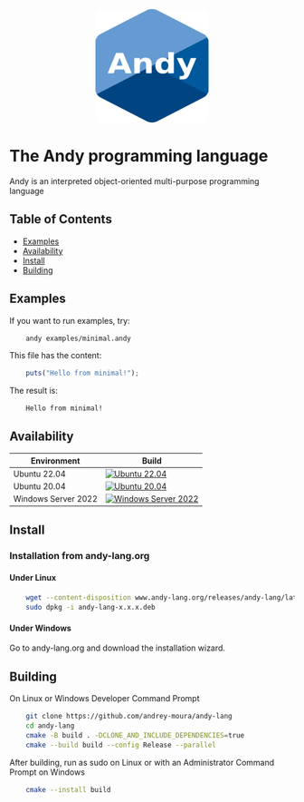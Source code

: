 <p align="center">
    <img src="resources/andy.svg" alt="Alt Text" style="width:200px; height:200px;">
</p>

# The Andy programming language

Andy is an interpreted object-oriented multi-purpose programming language

## Table of Contents
* [Examples](#Examples)
* [Availability](#Availability)
* [Install](#Install)
* [Building](#Building)

## Examples

If you want to run examples, try:

```sh
    andy examples/minimal.andy
```

This file has the content:

```typescript
    puts("Hello from minimal!");
```

The result is:

```
    Hello from minimal!
```

## Availability

Environment | Build
--- | --- |
Ubuntu 22.04 | [![Ubuntu 22.04](https://github.com/andrey-moura/andy-lang/actions/workflows/build-ubuntu-22.04.yml/badge.svg?cache-control=no-cache)](https://github.com/andrey-moura/andy-lang/actions/workflows/build-ubuntu-22.04.yml)
Ubuntu 20.04 | [![Ubuntu 20.04](https://github.com/andrey-moura/andy-lang/actions/workflows/build-ubuntu-20.04.yml/badge.svg?cache-control=no-cache)](https://github.com/andrey-moura/andy-lang/actions/workflows/build-ubuntu-20.04.yml)
Windows Server 2022 | [![Windows Server 2022](https://github.com/andrey-moura/andy-lang/actions/workflows/build-windows-2022.yml/badge.svg?cache-control=no-cache)](https://github.com/andrey-moura/andy-lang/actions/workflows/build-windows-2022.yml)

## Install

### Installation from andy-lang.org
#### Under Linux
```sh
    wget --content-disposition www.andy-lang.org/releases/andy-lang/latest
    sudo dpkg -i andy-lang-x.x.x.deb
```
#### Under Windows
Go to andy-lang.org and download the installation wizard.

## Building

On Linux or Windows Developer Command Prompt

```sh
    git clone https://github.com/andrey-moura/andy-lang
    cd andy-lang
    cmake -B build . -DCLONE_AND_INCLUDE_DEPENDENCIES=true 
    cmake --build build --config Release --parallel
```

After building, run as sudo on Linux or with an Administrator Command Prompt on Windows

```sh
    cmake --install build
```